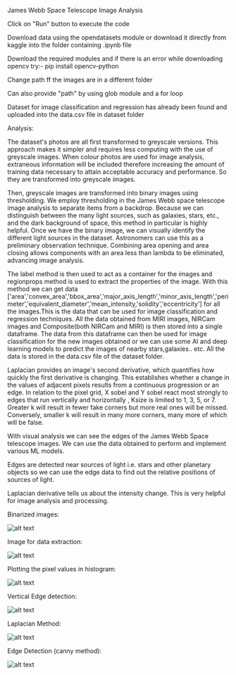 James Webb Space Telescope Image Analysis

Click on "Run" button to execute the code

Download data using the opendatasets module or download it directly from kaggle into the folder containing .ipynb file

Download the required modules and if there is an error while downloading opencv try:- pip install opencv-python

Change path ff the images are in a different folder

Can also provide "path" by using glob module and a for loop

Dataset for image classification and regression has already been found and uploaded into the data.csv file in dataset folder

Analysis:

The dataset's photos are all first transformed to greyscale versions. This approach makes it simpler and requires less computing with the use of greyscale images. When colour photos are used for image analysis, extraneous information will be included therefore increasing the amount of training data necessary to attain acceptable accuracy and performance. So they are transformed into greyscale images.

Then, greyscale images are transformed into binary images using thresholding. We employ thresholding in the James Webb space telescope image analysis to separate items from a backdrop. Because we can distinguish between the many light sources, such as galaxies, stars, etc., and the dark background of space, this method in particular is highly helpful. Once we have the binary image, we can visually identify the different light sources in the dataset. Astronomers can use this as a preliminary observation technique. Combining area opening and area closing allows components with an area less than lambda to be eliminated, advancing image analysis.

The label method is then used to act as a container for the images and regionprops method is used to extract the properties of the image. With this method we can get data ['area','convex_area','bbox_area','major_axis_length','minor_axis_length','perimeter','equivalent_diameter','mean_intensity,'solidity','eccentricity'] for all the images.This is the data that can be used for image classification and regression techniques. All the data obtained from MIRI images, NIRCam images and Composite(both NIRCam and MIRI) is then stored into a single dataframe. The data from this dataframe can then be used for image classification for the new images obtained or we can use some AI and deep learning models to predict the images of nearby stars,galaxies.. etc. All the data is stored in the data.csv file of the dataset folder.

Laplacian provides an image's second derivative, which quantifies how quickly the first derivative is changing. This establishes whether a change in the values of adjacent pixels results from a continuous progression or an edge. In relation to the pixel grid, X sobel and Y sobel react most strongly to edges that run vertically and horizontally , Ksize is limited to 1, 3, 5, or 7. Greater k will result in fewer fake corners but more real ones will be missed. Conversely, smaller k will result in many more corners, many more of which will be false.

With visual analysis we can see the edges of the James Webb Space telescope images. We can use the data obtained to perform and implement various ML models.

Edges are detected near sources of light i.e. stars and other planetary objects so we can use the edge data to find out the relative positions of sources of light.

Laplacian derivative tells us about the intensity change. This is very helpful for image analysis and processing.

Binarized images:

![alt text](https://github.com/Rohith2202/DL-Simplified/blob/main/James%20Webb%20Space%20Telescope%20Image%20Analysis/Images/Binary_Image.jpg)

Image for data extraction:

![alt text](https://github.com/Rohith2202/DL-Simplified/blob/main/James%20Webb%20Space%20Telescope%20Image%20Analysis/Images/RegionProps.jpg)

Plotting the pixel values in histogram:

![alt text](https://github.com/Rohith2202/DL-Simplified/blob/main/James%20Webb%20Space%20Telescope%20Image%20Analysis/Images/Pixel_plot.jpg)

Vertical Edge detection:

![alt text](https://github.com/Rohith2202/DL-Simplified/blob/main/James%20Webb%20Space%20Telescope%20Image%20Analysis/Images/Vertical_Edge_Detection.jpg)

Laplacian Method:

![alt text](https://github.com/Rohith2202/DL-Simplified/blob/main/James%20Webb%20Space%20Telescope%20Image%20Analysis/Images/Laplacian%20Method.jpg)

Edge Detection (canny method):

![alt text](https://github.com/Rohith2202/DL-Simplified/blob/main/James%20Webb%20Space%20Telescope%20Image%20Analysis/Images/Edge%20Detection.jpg)
